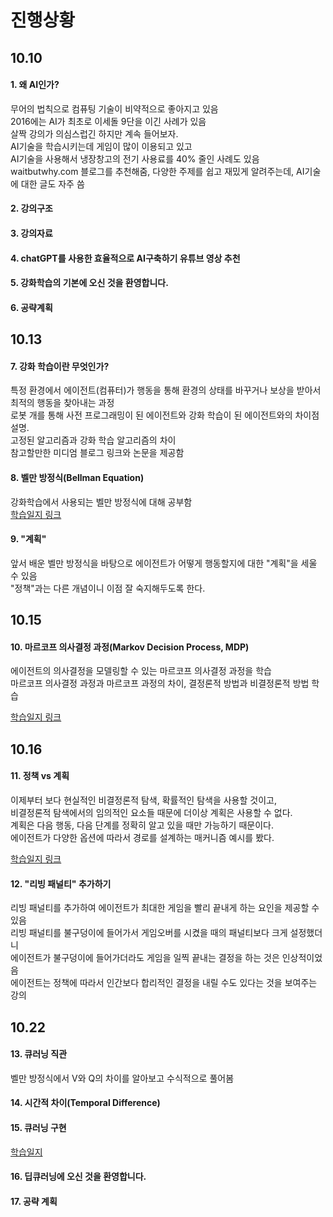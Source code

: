 # 진행상황

## 10.10

#### 1. 왜 AI인가?

무어의 법칙으로 컴퓨팅 기술이 비약적으로 좋아지고 있음
<br>2016에는 AI가 최초로 이세돌 9단을 이긴 사례가 있음
<br>살짝 강의가 의심스럽긴 하지만 계속 들어보자.
<br>AI기술을 학습시키는데 게임이 많이 이용되고 있고
<br>AI기술을 사용해서 냉장창고의 전기 사용료를 40% 줄인 사례도 있음
<br> waitbutwhy.com 블로그를 추천해줌, 다양한 주제를 쉽고 재밌게 알려주는데, AI기술에 대한 글도 자주 씀

#### 2. 강의구조

#### 3. 강의자료

#### 4. chatGPT를 사용한 효율적으로 AI구축하기 유튜브 영상 추천

#### 5. 강화학습의 기본에 오신 것을 환영합니다.

#### 6. 공략계획

## 10.13

#### 7. 강화 학습이란 무엇인가?

특정 환경에서 에이전트(컴퓨터)가 행동을 통해 환경의 상태를 바꾸거나 보상을 받아서 최적의 행동을 찾아내는 과정
<br>로봇 개를 통해 사전 프로그래밍이 된 에이전트와 강화 학습이 된 에이전트와의 차이점 설명. <br>고정된 알고리즘과 강화 학습 알고리즘의 차이<br>
참고할만한 미디엄 블로그 링크와 논문을 제공함

#### 8. 벨만 방정식(Bellman Equation)

강화학습에서 사용되는 벨만 방정식에 대해 공부함<br>
[학습일지 링크](https://velog.io/@oasisgorilla/%EA%B0%95%ED%99%94%ED%95%99%EC%8A%B5%EB%B2%A8%EB%A7%8C-%EB%B0%A9%EC%A0%95%EC%8B%9D)

#### 9. "계획"

앞서 배운 벨만 방정식을 바탕으로 에이전트가 어떻게 행동할지에 대한 "계획"을 세울 수 있음<br>
"정책"과는 다른 개념이니 이점 잘 숙지해두도록 한다.

## 10.15

#### 10. 마르코프 의사결정 과정(Markov Decision Process, MDP)

에이전트의 의사결정을 모델링할 수 있는 마르코프 의사결정 과정을 학습<br>
마르코프 의사결정 과정과 마르코프 과정의 차이, 결정론적 방법과 비결정론적 방법 학습

[학습일지 링크](https://velog.io/@oasisgorilla/%EA%B0%95%ED%99%94%ED%95%99%EC%8A%B5%EB%A7%88%EB%A5%B4%EC%BD%94%ED%94%84-%EC%9D%98%EC%82%AC%EA%B2%B0%EC%A0%95-%EA%B3%BC%EC%A0%95Markov-Decision-Process)

## 10.16

#### 11. 정책 vs 계획
이제부터 보다 현실적인 비결정론적 탐색, 확률적인 탐색을 사용할 것이고,<br>
비결정론적 탐색에서의 임의적인 요소들 때문에 더이상 계획은 사용할 수 없다.<br>
계획은 다음 행동, 다음 단계를 정확히 알고 있을 때만 가능하기 때문이다.<br>
에이전트가 다양한 옵션에 따라서 경로를 설계하는 매커니즘 예시를 봤다.

[학습일지 링크](https://velog.io/@oasisgorilla/%EA%B0%95%ED%99%94%ED%95%99%EC%8A%B5%EC%A0%95%EC%B1%85%EA%B3%BC-%EA%B3%84%ED%9A%8D)

#### 12. "리빙 패널티" 추가하기
리빙 패널티를 추가하여 에이전트가 최대한 게임을 빨리 끝내게 하는 요인을 제공할 수 있음<br>
리빙 패널티를 불구덩이에 들어가서 게임오버를 시켰을 때의 패널티보다 크게 설정했더니<br>
에이전트가 불구덩이에 들어가더라도 게임을 일찍 끝내는 결정을 하는 것은 인상적이었음<br>
에이전트는 정책에 따라서 인간보다 합리적인 결정을 내릴 수도 있다는 것을 보여주는 강의

## 10.22

#### 13. 큐러닝 직관
벨만 방정식에서 V와 Q의 차이를 알아보고 수식적으로 풀어봄

#### 14. 시간적 차이(Temporal Difference)

#### 15. 큐러닝 구현

[학습일지](https://velog.io/@oasisgorilla/%EA%B0%95%ED%99%94%ED%95%99%EC%8A%B5Q-Learning-%EA%B5%AC%ED%98%84)

#### 16. 딥큐러닝에 오신 것을 환영합니다.

#### 17. 공략 계획